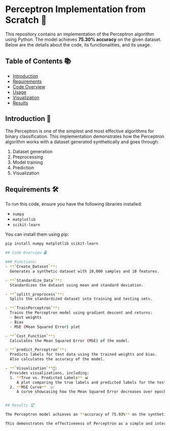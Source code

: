 # Perceptron Implementation from Scratch 🧠

This repository contains an implementation of the Perceptron algorithm using Python. The model achieves **75.30% accuracy** on the given dataset. Below are the details about the code, its functionalities, and its usage.

## Table of Contents 📚
- [Introduction](#introduction)
- [Requirements](#requirements)
- [Code Overview](#code-overview)
- [Usage](#usage)
- [Visualization](#visualization)
- [Results](#results)

## Introduction 🧐

The Perceptron is one of the simplest and most effective algorithms for binary classification. This implementation demonstrates how the Perceptron algorithm works with a dataset generated synthetically and goes through:
1. Dataset generation
2. Preprocessing
3. Model training
4. Prediction
5. Visualization

## Requirements 🛠️

To run this code, ensure you have the following libraries installed:
- `numpy`
- `matplotlib`
- `scikit-learn`

You can install them using pip:
```bash
pip install numpy matplotlib scikit-learn

## Code Overview 🖥️

### Functions:
- **`Create_Dataset`**:  
  Generates a synthetic dataset with 10,000 samples and 10 features.

- **`Standardize_Data`**:  
  Standardizes the dataset using mean and standard deviation.

- **`splitt_preprocess`**:  
  Splits the standardized dataset into training and testing sets.

- **`TrainPerceptron`**:  
  Trains the Perceptron model using gradient descent and returns:
  - Best weights
  - Bias
  - MSE (Mean Squared Error) plot

- **`Cost_Function`**:  
  Calculates the Mean Squared Error (MSE) of the model.

- **`predict_Perceptron`**:  
  Predicts labels for test data using the trained weights and bias.  
  Also calculates the accuracy of the model.

- **`Visualization`**🎨:  
  Provides visualizations, including:
  1. **True vs. Predicted Labels** 📊  
     A plot comparing the true labels and predicted labels for the test dataset.
  2. **MSE Curve**  📈  
     A curve showcasing how the Mean Squared Error decreases over epochs during training.


## Results 🏆

The Perceptron model achieves an **accuracy of 75.93%** on the synthetic test dataset.

This demonstrates the effectiveness of Perceptron as a simple and interpretable model for binary classification. 🎉

